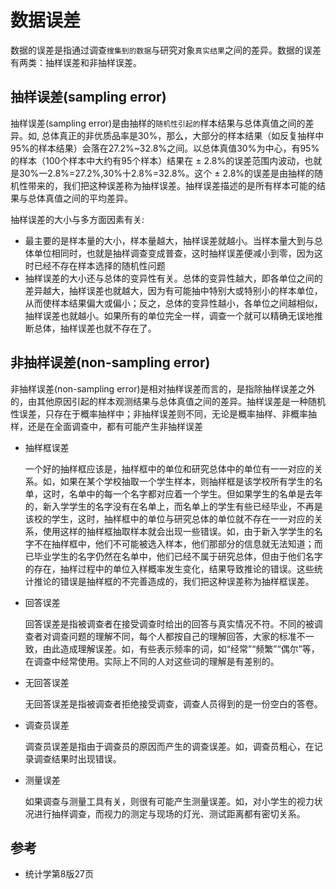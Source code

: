 # 数据误差

数据的误差是指通过调查`搜集到的数据`与研究对象`真实结果`之间的差异。数据的误差有两类：抽样误差和非抽样误差。

## 抽样误差(sampling error)

抽样误差(sampling error)是由抽样的`随机性引起的`样本结果与总体真值之间的差异。如, 总体真正的非优质品率是30%，那么，大部分的样本结果（如反复抽样中95%的样本结果）会落在27.2%~32.8%之间。以总体真值30%为中心，有95%的样本（100个样本中大约有95个样本）结果在 $\pm$ 2.8%的误差范围内波动，也就是30%一2.8%=27.2%,30%十2.8%=32.8%。这个 $\pm$ 2.8%的误差是由抽样的随机性带来的，我们把这种误差称为抽样误差。抽样误差描述的是所有样本可能的结果与总体真值之间的平均差异。

抽样误差的大小与多方面因素有关: 
- 最主要的是样本量的大小，样本量越大，抽样误差就越小。当样本量大到与总体单位相同时，也就是抽样调查变成普查，这时抽样误差便减小到零，因为这时已经不存在样本选择的随机性问题
- 抽样误差的大小还与总体的变异性有关。总体的变异性越大，即各单位之间的差异越大，抽样误差也就越大，因为有可能抽中特别大或特别小的样本单位，从而使样本结果偏大或偏小；反之，总体的变异性越小，各单位之间越相似，抽样误差也就越小。如果所有的单位完全一样，调查一个就可以精确无误地推断总体，抽样误差也就不存在了。


## 非抽样误差(non-sampling error)
非抽样误差(non-sampling error)是相对抽样误差而言的，是指除抽样误差之外的，由其他原因引起的样本观测结果与总体真值之间的差异。抽样误差是一种随机性误差，只存在于概率抽样中；非抽样误差则不同，无论是概率抽样、非概率抽样，还是在全面调查中，都有可能产生非抽样误差

- 抽样框误差

    一个好的抽样框应该是，抽样框中的单位和研究总体中的单位有一一对应的关系。如，如果在某个学校抽取一个学生样本，则抽样框是该学校所有学生的名单，这时，名单中的每一个名字都对应着一个学生。但如果学生的名单是去年的，新入学学生的名字没有在名单上，而名单上的学生有些已经毕业，不再是该校的学生，这时，抽样框中的单位与研究总体的单位就不存在一一对应的关系，使用这样的抽样框抽取样本就会出现一些错误。如，由于新入学学生的名字不在抽样框中，他们不可能被选入样本，他们那部分的信息就无法知道；而已毕业学生的名字仍然在名单中，他们已经不属于研究总体，但由于他们名字的存在，抽样过程中的单位入样概率发生变化，结果导致推论的错误。这些统计推论的错误是抽样框的不完善造成的，我们把这种误差称为抽样框误差。

- 回答误差

    回答误差是指被调查者在接受调查时给出的回答与真实情况不符。不同的被调查者对调查问题的理解不同，每个人都按自己的理解回答，大家的标准不一致，由此造成理解误差。如，有些表示频率的词，如“经常”“频繁”“偶尔”等，在调查中经常使用。实际上不同的人对这些词的理解是有差别的。

- 无回答误差

    无回答误差是指被调查者拒绝接受调查，调查人员得到的是一份空白的答卷。

- 调查员误差

    调查员误差是指由于调查员的原因而产生的调查误差。如，调查员粗心，在记录调查结果时出现错误。

- 测量误差

    如果调查与测量工具有关，则很有可能产生测量误差。如，对小学生的视力状况进行抽样调查，而视力的测定与现场的灯光、测试距离都有密切关系。




## 参考
- 统计学第8版27页
